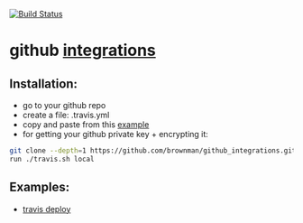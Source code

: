 [![Build Status](https://travis-ci.org/brownman/github_integrations.svg)](https://travis-ci.org/brownman/github_integrations)

github [integrations](https://github.com/travis-ci/github-services/tree/master/docs)
===================


Installation: 
----
- go to your github repo
- create a file: .travis.yml
- copy and paste from this [example](https://github.com/brownman/test_github_integrations/blob/master/.travis.yml)
- for getting your github private key + encrypting it:
```bash
git clone --depth=1 https://github.com/brownman/github_integrations.git
run ./travis.sh local
```


Examples:
------
- [travis deploy](https://github.com/brownman/github_integrations/tree/master/BANK/travis_and_github)



 
